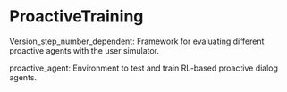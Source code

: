 # ProactiveTraining

Version_step_number_dependent: Framework for evaluating different proactive agents with the user simulator.

proactive_agent: Environment to test and train RL-based proactive dialog agents.
